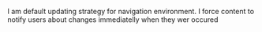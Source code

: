 I am default updating strategy for navigation environment. I force content to notify users about changes immediatelly when they wer occured